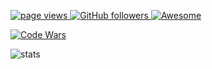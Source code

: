 <p align="left">
  <a href="https://github.com/twfan/twfan">
    <img src="https://komarev.com/ghpvc/?username=twfan" alt="page views" />
  </a>
  <a href="https://github.com/twfan?tab=followers">
    <img alt="GitHub followers" src="https://img.shields.io/github/followers/twfan?color=green&logo=github">
  </a>
  <a href="https://github.com/abhisheknaiidu/awesome-github-profile-readme">
    <img alt="Awesome" src="https://awesome.re/mentioned-badge.svg">
  </a>
</p>
<p>
  <a href="https://www.codewars.com/users/twfan/">
    <img src="https://www.codewars.com/users/twfan/badges/large" alt="Code Wars" />
  </a>
</p>

![stats](https://github-readme-stats.vercel.app/api?username=twfan&hide=contribs&show_icons=true&include_all_commits=true&count_private=true&theme=tokyonight)
